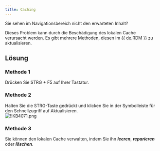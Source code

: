```yaml
---
title: Caching
---
```

Sie sehen im Navigationsbereich nicht den erwarteten Inhalt?  

Dieses Problem kann durch die Beschädigung des lokalen Cache verursacht werden. Es gibt mehrere Methoden, diesen im {{ de.RDM }} zu aktualisieren.
## Lösung
### Methode 1
Drücken Sie STRG + F5 auf Ihrer Tastatur.
### Methode 2
Halten Sie die STRG-Taste gedrückt und klicken Sie in der Symbolleiste für den Schnellzugriff auf Aktualisieren.  
![!!KB4071.png](https://webdevolutions.azureedge.net/docs/de/kb/KB4071.png)
### Methode 3
Sie können den lokalen Cache verwalten, indem Sie ihn ***leeren***, ***reparieren*** oder ***löschen***.
